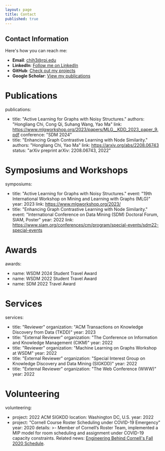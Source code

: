 ```yaml
---
layout: page
title: Contact
published: true
---
```


## Contact Information

Here's how you can reach me:

- **Email**: [chih3@rpi.edu](mailto:chih3@rpi.edu)
- **LinkedIn**: [Follow me on LinkedIn](https://www.linkedin.com/in/frank-hongliang-chi/)
- **GitHub**: [Check out my projects](https://github.com/frankhlchi)
- **Google Scholar**: [View my publications](https://scholar.google.com/citations?user=Q8S5vXsAAAAJ&hl=en)

# Publications
publications:
  - title: "Active Learning for Graphs with Noisy Structures."
    authors: "Hongliang Chi, Cong Qi, Suhang Wang, Yao Ma"
    link: https://www.mlgworkshop.org/2023/papers/MLG__KDD_2023_paper_9.pdf
    conference: "SDM 2024"
  - title: "Enhancing Graph Contrastive Learning with Node Similarity."
    authors: "Hongliang Chi, Yao Ma"
    link: https://arxiv.org/abs/2208.06743
    status: "arXiv preprint arXiv: 2208.06743, 2022"

# Symposiums and Workshops
symposiums:
  - title: "Active Learning for Graphs with Noisy Structures."
    event: "19th International Workshop on Mining and Learning with Graphs (MLG)"
    year: 2023
    link: https://www.mlgworkshop.org/2023/
  - title: "Enhancing Graph Contrastive Learning with Node Similarity."
    event: "International Conference on Data Mining (SDM) Doctoral Forum, SIAM, Poster"
    year: 2022
    link: https://www.siam.org/conferences/cm/program/special-events/sdm22-special-events

# Awards
awards:
  - name: WSDM 2024 Student Travel Award
  - name: WSDM 2022 Student Travel Award
  - name: SDM 2022 Travel Award

# Services
services:
  - title: "Reviewer"
    organization: "ACM Transactions on Knowledge Discovery from Data (TKDD)"
    year: 2023
  - title: "External Reviewer"
    organization: "The Conference on Information and Knowledge Management (CIKM)"
    year: 2022
  - title: "Reviewer"
    organization: "Machine Learning on Graphs Workshop at WSDM"
    year: 2022
  - title: "External Reviewer"
    organization: "Special Interest Group on Knowledge Discovery and Data Mining (SIGKDD)"
    year: 2022
  - title: "External Reviewer"
    organization: "The Web Conference (WWW)"
    year: 2022

# Volunteering
volunteering:
  - project: 2022 ACM SIGKDD
    location: Washington DC, U.S.
    year: 2022
  - project: "Cornell Course Roster Scheduling under COVID-19 Emergency"
    year: 2020
    details: >-
      Member of Cornell’s Roster Team, implemented a MIP model for room scheduling and assignment under COVID-19 capacity constraints. Related news: [Engineering Behind Cornell's Fall 2020 Schedule](https://www.engineering.cornell.edu/spotlights/unsung-engineering-behind-cornells-fall-2020-schedule).
